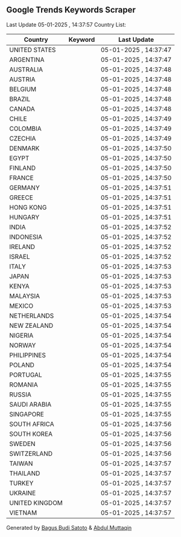 
## Google Trends Keywords Scraper

Last Update 05-01-2025 , 14:37:57
Country List:

| Country | Keyword | Last Update |
| --- | --- | --- |
| UNITED STATES |  | 05-01-2025 , 14:37:47 |
| ARGENTINA |  | 05-01-2025 , 14:37:47 |
| AUSTRALIA |  | 05-01-2025 , 14:37:48 |
| AUSTRIA |  | 05-01-2025 , 14:37:48 |
| BELGIUM |  | 05-01-2025 , 14:37:48 |
| BRAZIL |  | 05-01-2025 , 14:37:48 |
| CANADA |  | 05-01-2025 , 14:37:48 |
| CHILE |  | 05-01-2025 , 14:37:49 |
| COLOMBIA |  | 05-01-2025 , 14:37:49 |
| CZECHIA |  | 05-01-2025 , 14:37:49 |
| DENMARK |  | 05-01-2025 , 14:37:50 |
| EGYPT |  | 05-01-2025 , 14:37:50 |
| FINLAND |  | 05-01-2025 , 14:37:50 |
| FRANCE |  | 05-01-2025 , 14:37:50 |
| GERMANY |  | 05-01-2025 , 14:37:51 |
| GREECE |  | 05-01-2025 , 14:37:51 |
| HONG KONG |  | 05-01-2025 , 14:37:51 |
| HUNGARY |  | 05-01-2025 , 14:37:51 |
| INDIA |  | 05-01-2025 , 14:37:52 |
| INDONESIA |  | 05-01-2025 , 14:37:52 |
| IRELAND |  | 05-01-2025 , 14:37:52 |
| ISRAEL |  | 05-01-2025 , 14:37:52 |
| ITALY |  | 05-01-2025 , 14:37:53 |
| JAPAN |  | 05-01-2025 , 14:37:53 |
| KENYA |  | 05-01-2025 , 14:37:53 |
| MALAYSIA |  | 05-01-2025 , 14:37:53 |
| MEXICO |  | 05-01-2025 , 14:37:53 |
| NETHERLANDS |  | 05-01-2025 , 14:37:54 |
| NEW ZEALAND |  | 05-01-2025 , 14:37:54 |
| NIGERIA |  | 05-01-2025 , 14:37:54 |
| NORWAY |  | 05-01-2025 , 14:37:54 |
| PHILIPPINES |  | 05-01-2025 , 14:37:54 |
| POLAND |  | 05-01-2025 , 14:37:54 |
| PORTUGAL |  | 05-01-2025 , 14:37:55 |
| ROMANIA |  | 05-01-2025 , 14:37:55 |
| RUSSIA |  | 05-01-2025 , 14:37:55 |
| SAUDI ARABIA |  | 05-01-2025 , 14:37:55 |
| SINGAPORE |  | 05-01-2025 , 14:37:55 |
| SOUTH AFRICA |  | 05-01-2025 , 14:37:56 |
| SOUTH KOREA |  | 05-01-2025 , 14:37:56 |
| SWEDEN |  | 05-01-2025 , 14:37:56 |
| SWITZERLAND |  | 05-01-2025 , 14:37:56 |
| TAIWAN |  | 05-01-2025 , 14:37:57 |
| THAILAND |  | 05-01-2025 , 14:37:57 |
| TURKEY |  | 05-01-2025 , 14:37:57 |
| UKRAINE |  | 05-01-2025 , 14:37:57 |
| UNITED KINGDOM |  | 05-01-2025 , 14:37:57 |
| VIETNAM |  | 05-01-2025 , 14:37:57 |

Generated by [Bagus Budi Satoto](https://github.com/bagussatoto/) & [Abdul Muttaqin](https://github.com/fdciabdul/)
